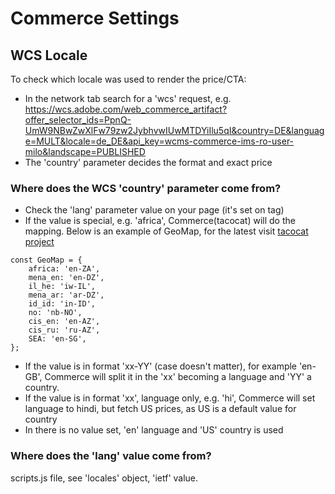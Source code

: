 # Commerce Settings

## WCS Locale
To check which locale was used to render the price/CTA:
* In the network tab search for a 'wcs' request, e.g.
https://wcs.adobe.com/web_commerce_artifact?offer_selector_ids=PpnQ-UmW9NBwZwXlFw79zw2JybhvwIUwMTDYiIlu5qI&country=DE&language=MULT&locale=de_DE&api_key=wcms-commerce-ims-ro-user-milo&landscape=PUBLISHED
* The 'country' parameter decides the format and exact price

### Where does the WCS 'country' parameter come from?
* Check the 'lang' parameter value on your page (it's set on <html> tag)
* If the value is special, e.g. 'africa', Commerce(tacocat) will do the mapping. Below is an example of GeoMap, for the latest visit [tacocat project](https://git.corp.adobe.com/wcms/tacocat.js)
```
const GeoMap = {
    africa: 'en-ZA',
    mena_en: 'en-DZ',
    il_he: 'iw-IL',
    mena_ar: 'ar-DZ',
    id_id: 'in-ID',
    no: 'nb-NO',
    cis_en: 'en-AZ',
    cis_ru: 'ru-AZ',
    SEA: 'en-SG',
};
```
* If the value is in format 'xx-YY' (case doesn't matter), for example 'en-GB', Commerce will split it in the 'xx' becoming a language and 'YY' a country.
* If the value is in format 'xx', language only, e.g. 'hi', Commerce will set language to hindi, but fetch US prices, as US is a default value for country
* In there is no value set, 'en' language and 'US' country is used

### Where does the 'lang' value come from?
scripts.js file, see 'locales' object, 'ietf' value.
